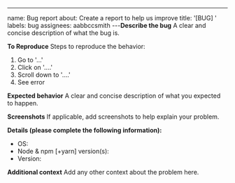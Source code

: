 ---
name: Bug report
about: Create a report to help us improve
title: '[BUG] '
labels: bug
assignees: aabbccsmith
---**Describe the bug**
A clear and concise description of what the bug is.

**To Reproduce**
Steps to reproduce the behavior:

1. Go to '...'
2. Click on '....'
3. Scroll down to '....'
4. See error

**Expected behavior**
A clear and concise description of what you expected to happen.

**Screenshots**
If applicable, add screenshots to help explain your problem.

**Details (please complete the following information):**

- OS:
- Node & npm [+yarn] version(s):
- Version:

**Additional context**
Add any other context about the problem here.
